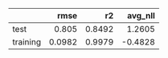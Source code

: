 |          |   rmse |     r2 |   avg_nll |
|:---------|-------:|-------:|----------:|
| test     | 0.805  | 0.8492 |    1.2605 |
| training | 0.0982 | 0.9979 |   -0.4828 |
